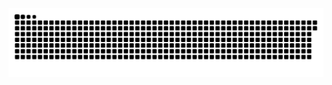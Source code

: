 <picture>
  <source media="(prefers-color-scheme: dark)" srcset="https://raw.githubusercontent.com/MarineHakobyan/MarineHakobyan/dbb9179b017237ead5430657a85ee88696013a9f/github-contribution-grid-snake-dark.svg" />
  <source media="(prefers-color-scheme: light)" srcset="https://raw.githubusercontent.com/MarineHakobyan/MarineHakobyan/dbb9179b017237ead5430657a85ee88696013a9f/github-contribution-grid-snake.svg" />
  <img alt="github-snake" src="https://raw.githubusercontent.com/MarineHakobyan/MarineHakobyan/dbb9179b017237ead5430657a85ee88696013a9f/github-contribution-grid-snake-dark.svg" />
</picture>
